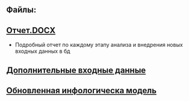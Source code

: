 ## Файлы:

## [Отчет.DOCX](./Отчет_Доп.Входные_данные.DOCX)
- Подробный отчет по каждому этапу анализа и внедрения новых входных данных в бд

## [Дополнительные входные данные](./Дополнительные_входные_данные.md)

## [Обновленная инфологическа модель](./Инфологическая_модель.drawio)
